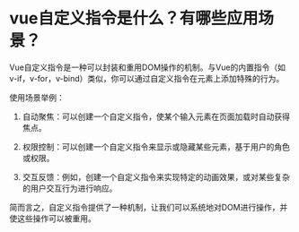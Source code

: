 # vue自定义指令是什么？有哪些应用场景？

Vue自定义指令是一种可以封装和重用DOM操作的机制。与Vue的内置指令（如v-if，v-for，v-bind）类似，你可以通过自定义指令在元素上添加特殊的行为。

使用场景举例：

1. 自动聚焦：可以创建一个自定义指令，使某个输入元素在页面加载时自动获得焦点。
   
2. 权限控制：可以创建一个自定义指令来显示或隐藏某些元素，基于用户的角色或权限。

3. 交互反馈：例如，创建一个自定义指令来实现特定的动画效果，或对某些复杂的用户交互行为进行响应。

简而言之，自定义指令提供了一种机制，让我们可以系统地对DOM进行操作，并使这些操作可以被重用。